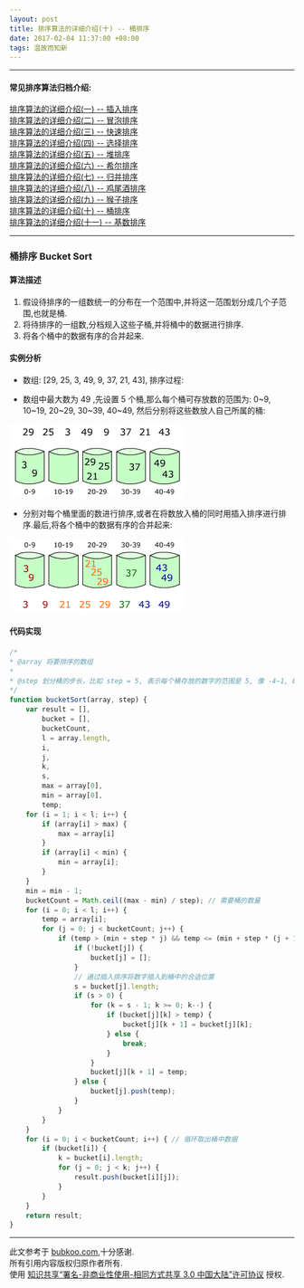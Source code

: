 ```yaml
---
layout: post
title: 排序算法的详细介绍(十) -- 桶排序
date: 2017-02-04 11:37:00 +08:00
tags: 温故而知新
---
```


***

#### 常见排序算法归档介绍:

[排序算法的详细介绍(一) -- 插入排序][insertion_sort]  
[排序算法的详细介绍(二) -- 冒泡排序][bubble_sort]  
[排序算法的详细介绍(三) -- 快速排序][quick_sort]  
[排序算法的详细介绍(四) -- 选择排序][selection_sort]  
[排序算法的详细介绍(五) -- 堆排序][heap_sort]  
[排序算法的详细介绍(六) -- 希尔排序][shell_sort]  
[排序算法的详细介绍(七) -- 归并排序][merge_sort]  
[排序算法的详细介绍(八) -- 鸡尾酒排序][cocktail_sort]  
[排序算法的详细介绍(九) -- 猴子排序][bogo_sort]  
[排序算法的详细介绍(十) -- 桶排序][bucket_sort]  
[排序算法的详细介绍(十一) -- 基数排序][radix_sort] 

***

### 桶排序 Bucket Sort

#### 算法描述

1. 假设待排序的一组数统一的分布在一个范围中,并将这一范围划分成几个子范围,也就是桶.
2. 将待排序的一组数,分档规入这些子桶,并将桶中的数据进行排序.
3. 将各个桶中的数据有序的合并起来.

#### 实例分析

* 数组: [29, 25, 3, 49, 9, 37, 21, 43], 排序过程:

* 数组中最大数为 49 ,先设置 5 个桶,那么每个桶可存放数的范围为: 0~9, 10~19, 20~29, 30~39, 40~49, 然后分别将这些数放人自己所属的桶:

![bucket_sort_step1][bucket_sort_step1]

* 分别对每个桶里面的数进行排序,或者在将数放入桶的同时用插入排序进行排序.最后,将各个桶中的数据有序的合并起来:

![bucket_sort_step2][bucket_sort_step2]

#### 代码实现

```JavaScript
/*
* @array 将要排序的数组
*
* @step 划分桶的步长，比如 step = 5, 表示每个桶存放的数字的范围是 5, 像 -4~1, 0~5, 6~11
*/
function bucketSort(array, step) {
    var result = [],
        bucket = [],
        bucketCount,
        l = array.length,
        i,
        j,
        k,
        s,
        max = array[0],
        min = array[0],
        temp;
    for (i = 1; i < l; i++) {
        if (array[i] > max) {
            max = array[i]
        }
        if (array[i] < min) {
            min = array[i];
        }
    }
    min = min - 1;
    bucketCount = Math.ceil((max - min) / step); // 需要桶的数量
    for (i = 0; i < l; i++) {
        temp = array[i];
        for (j = 0; j < bucketCount; j++) {
            if (temp > (min + step * j) && temp <= (min + step * (j + 1))) { // 判断放入哪个桶
                if (!bucket[j]) {
                    bucket[j] = [];
                }
                // 通过插入排序将数字插入到桶中的合适位置
                s = bucket[j].length;
                if (s > 0) {
                    for (k = s - 1; k >= 0; k--) {
                        if (bucket[j][k] > temp) {
                            bucket[j][k + 1] = bucket[j][k];
                        } else {
                            break;
                        }
                    }
                    bucket[j][k + 1] = temp;
                } else {
                    bucket[j].push(temp);
                }
            }
        }
    }
    for (i = 0; i < bucketCount; i++) { // 循环取出桶中数据
        if (bucket[i]) {
            k = bucket[i].length;
            for (j = 0; j < k; j++) {
                result.push(bucket[i][j]);
            }
        }
    }
    return result;
}
```

***

此文参考于 [bubkoo.com][bubkoo.com],十分感谢.  
所有引用内容版权归原作者所有.  
使用 [知识共享“署名-非商业性使用-相同方式共享 3.0 中国大陆”许可协议][Lisence] 授权.

[bubkoo.com]: http://bubkoo.com/2014/01/17/sort-algorithm/archives/
[Lisence]: https://creativecommons.org/licenses/by-nc-sa/3.0/cn/

[insertion_sort]: /2017/02/sort-algorithm-1-insertion-sort/ 'insertion_sort'
[bubble_sort]: /2017/02/sort-algorithm-2-bubble-sort/ 'bubble_sort'
[quick_sort]: /2017/02/sort-algorithm-3-quick-sort/ 'quick_sort'
[selection_sort]: /2017/02/sort-algorithm-4-selection-sort/ 'selection_sort'
[heap_sort]: /2017/02/sort-algorithm-5-heap-sort/ 'heap_sort'
[shell_sort]: /2017/02/sort-algorithm-6-shell-sort/ 'shell_sort'
[merge_sort]: /2017/02/sort-algorithm-7-merge-sort/ 'merge_sort'
[cocktail_sort]: /2017/02/sort-algorithm-8-cocktail-sort/ 'cocktail_sort'
[bogo_sort]: /2017/02/sort-algorithm-9-bogo-sort/ 'bogo_sort'
[bucket_sort]: /2017/02/sort-algorithm-10-bucket-sort/ 'bucket_sort'
[radix_sort]: /2017/02/sort-algorithm-11-radix-sort/ 'radix_sort'

[bucket_sort_step1]: /assets/images/sort_algorithm/bucket_sort_step1.png 'bucket_sort_step1'
[bucket_sort_step2]: /assets/images/sort_algorithm/bucket_sort_step2.png 'bucket_sort_step2'